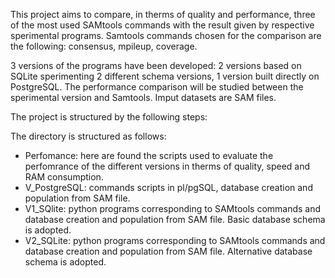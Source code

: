 This project aims to compare, in therms of quality and performance, three of the most used SAMtools commands with the result given by respective sperimental programs.
Samtools commands chosen for the comparison are the following: consensus, mpileup, coverage.

3 versions of the programs have been developed: 2 versions based on SQLite sperimenting 2 different schema versions, 1 version built directly on PostgreSQL.
The performance comparison will be studied between the sperimental version and Samtools.
Imput datasets are SAM files.

The project is structured by the following steps:

The directory is structured as follows:
- Perfomance: here are found the scripts used to evaluate the perfomrance of the different versions in therms of quality, speed and RAM consumption.
- V_PostgreSQL: commands scripts in pl/pgSQL, database creation and population from SAM file.
- V1_SQlite: python programs corresponding to SAMtools commands and database creation and population from SAM file. Basic database schema is adopted.
- V2_SQLite: python programs corresponding to SAMtools commands and database creation and population from SAM file. Alternative database schema is adopted.
